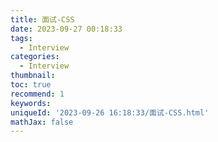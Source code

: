 ```yaml
---
title: 面试-CSS
date: 2023-09-27 00:18:33
tags:
  - Interview
categories:
  - Interview
thumbnail: 
toc: true
recommend: 1
keywords: 
uniqueId: '2023-09-26 16:18:33/面试-CSS.html'
mathJax: false
---
```

